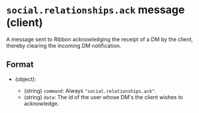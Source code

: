 # `social.relationships.ack` message (client)

A message sent to Ribbon acknowledging the receipt of a DM by the client, thereby clearing the incoming DM notification.

## Format

* (object):

    * (string) `command`: Always `"social.relationships.ack"`.
    * (string) `data`: The id of the user whose DM's the client wishes to acknowledge.